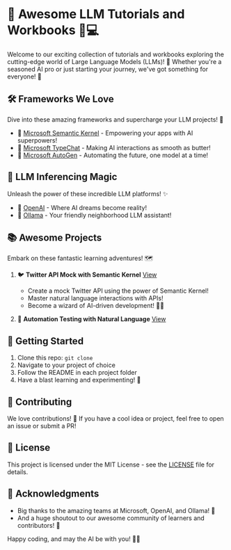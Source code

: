 # 🚀 Awesome LLM Tutorials and Workbooks 🧠💻

Welcome to our exciting collection of tutorials and workbooks exploring the cutting-edge world of Large Language Models (LLMs)! 🎉 Whether you're a seasoned AI pro or just starting your journey, we've got something for everyone! 🌟

## 🛠️ Frameworks We Love

Dive into these amazing frameworks and supercharge your LLM projects! 💪

- 🧠 [Microsoft Semantic Kernel](https://github.com/microsoft/semantic-kernel) - Empowering your apps with AI superpowers!
- 💬 [Microsoft TypeChat](https://github.com/microsoft/TypeChat) - Making AI interactions as smooth as butter!
- 🤖 [Microsoft AutoGen](https://github.com/microsoft/autogen) - Automating the future, one model at a time!

## 🔮 LLM Inferencing Magic

Unleash the power of these incredible LLM platforms! ✨

- 🌟 [OpenAI](https://openai.com/) - Where AI dreams become reality!
- 🦙 [Ollama](https://ollama.ai/) - Your friendly neighborhood LLM assistant!

## 📚 Awesome Projects

Embark on these fantastic learning adventures! 🗺️

1. 🐦 **Twitter API Mock with Semantic Kernel** [View](dotnet/src/SemanticKernel-Api-Execution/README.md)
   - Create a mock Twitter API using the power of Semantic Kernel!
   - Master natural language interactions with APIs!
   - Become a wizard of AI-driven development! 🧙‍♂️

2. 🔗 **Automation Testing with Natural Language** [View](dotnet/src/SemanticKernel-Playwright-NLPTests/README.md)

## 🚀 Getting Started

1. Clone this repo: `git clone `
2. Navigate to your project of choice
3. Follow the README in each project folder
4. Have a blast learning and experimenting! 🎈

## 🤝 Contributing

We love contributions! 💖 If you have a cool idea or project, feel free to open an issue or submit a PR!

## 📜 License

This project is licensed under the MIT License - see the [LICENSE](LICENSE) file for details.

## 🙏 Acknowledgments

- Big thanks to the amazing teams at Microsoft, OpenAI, and Ollama! 👏
- And a huge shoutout to our awesome community of learners and contributors! 🌟

Happy coding, and may the AI be with you! 🚀✨